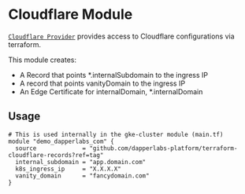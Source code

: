 # Cloudflare Module

[`Cloudflare Provider`](https://registry.terraform.io/providers/cloudflare/cloudflare/latest/docs) provides access to Cloudflare configurations via terraform.

This module creates:

- A Record that points \*.internalSubdomain to the ingress IP
- A record that points vanityDomain to the ingress IP
- An Edge Certificate for internalDomain, \*.internalDomain

## Usage

```hcl
# This is used internally in the gke-cluster module (main.tf)
module "demo_dapperlabs_com" {
  source             = "github.com/dapperlabs-platform/terraform-cloudflare-records?ref=tag"
  internal_subdomain = "app.domain.com"
  k8s_ingress_ip     = "X.X.X.X"
  vanity_domain      = "fancydomain.com"
}
```

<!-- END OF PRE-COMMIT-TERRAFORM DOCS HOOK -->
